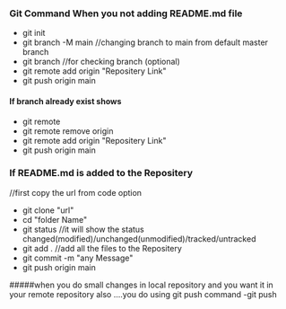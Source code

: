 ### Git Command When you not adding README.md file
- git init
- git branch -M main
  //changing branch to main from default  master branch
- git branch 
  //for checking branch (optional)
- git remote add origin "Repositery Link"
- git push origin main


#### If branch already exist shows
- git remote
- git remote remove origin
- git remote add origin "Repositery Link"
- git push origin main

### If README.md is added to the Repositery 

  //first copy the url from code option 
- git clone "url"
- cd "folder Name"
- git status
  //it will show the status changed(modified)/unchanged(unmodified)/tracked/untracked
- git add .
//add all the files to the Repositery 
- git commit -m "any Message"
- git push origin main

#####when you do small changes in local repository and you want it in your remote repository  also ....you do using git push command
-git push









